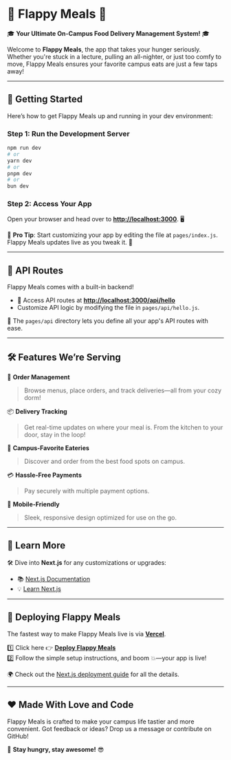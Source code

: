 # 🍔 **Flappy Meals** 🛵  

🎓 **Your Ultimate On-Campus Food Delivery Management System!** 🎓  

Welcome to **Flappy Meals**, the app that takes your hunger seriously. Whether you're stuck in a lecture, pulling an all-nighter, or just too comfy to move, Flappy Meals ensures your favorite campus eats are just a few taps away!  

---

## 🚀 **Getting Started**

Here’s how to get Flappy Meals up and running in your dev environment:  

### **Step 1: Run the Development Server**  

```bash
npm run dev
# or
yarn dev
# or
pnpm dev
# or
bun dev
```  

### **Step 2: Access Your App**  
Open your browser and head over to **[http://localhost:3000](http://localhost:3000)**. 🖥️  

🍟 **Pro Tip**: Start customizing your app by editing the file at `pages/index.js`. Flappy Meals updates live as you tweak it. 🔄  

---

## 📡 **API Routes**  
Flappy Meals comes with a built-in backend!  

- 📍 Access API routes at **[http://localhost:3000/api/hello](http://localhost:3000/api/hello)**  
- Customize API logic by modifying the file in `pages/api/hello.js`.  

🌟 The `pages/api` directory lets you define all your app's API routes with ease.  

---

## 🛠️ **Features We’re Serving**  

🌮 **Order Management**  
> Browse menus, place orders, and track deliveries—all from your cozy dorm!  

📦 **Delivery Tracking**  
> Get real-time updates on where your meal is. From the kitchen to your door, stay in the loop!  

🍴 **Campus-Favorite Eateries**  
> Discover and order from the best food spots on campus.  

💳 **Hassle-Free Payments**  
> Pay securely with multiple payment options.  

📲 **Mobile-Friendly**  
> Sleek, responsive design optimized for use on the go.  

---

## 📝 **Learn More**

🛠️ Dive into **Next.js** for any customizations or upgrades:  

- 📚 [Next.js Documentation](https://nextjs.org/docs)  
- 💡 [Learn Next.js](https://nextjs.org/learn-pages-router)  

---

## 🚛 **Deploying Flappy Meals**  

The fastest way to make Flappy Meals live is via **[Vercel](https://vercel.com)**.  

1️⃣ Click here 👉 **[Deploy Flappy Meals](https://vercel.com/new)**  
2️⃣ Follow the simple setup instructions, and boom 💥—your app is live!  

🌍 Check out the [Next.js deployment guide](https://nextjs.org/docs/pages/building-your-application/deploying) for all the details.  

---

## ❤️ **Made With Love and Code**  

Flappy Meals is crafted to make your campus life tastier and more convenient. Got feedback or ideas? Drop us a message or contribute on GitHub!  

📢 **Stay hungry, stay awesome!** 😎  
